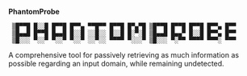**PhantomProbe**

     ▒█▀▀█ █░░█ █▀▀█ █▀▀▄ ▀▀█▀▀ █▀▀█ █▀▄▀█ ▒█▀▀█ █▀▀█ █▀▀█ █▀▀▄ █▀▀
     ▒█▄▄█ █▀▀█ █▄▄█ █░░█ ░░█░░ █░░█ █░▀░█ ▒█▄▄█ █▄▄▀ █░░█ █▀▀▄ █▀▀
     ▒█░░░ ▀░░▀ ▀░░▀ ▀░░▀ ░░▀░░ ▀▀▀▀ ▀░░░▀ ▒█░░░ ▀░▀▀ ▀▀▀▀ ▀▀▀░ ▀▀▀
     
A comprehensive tool for passively retrieving as much information as possible regarding an input domain, while remaining undetected.
